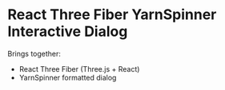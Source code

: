 # React Three Fiber YarnSpinner Interactive Dialog

Brings together:

- React Three Fiber (Three.js + React)
- YarnSpinner formatted dialog